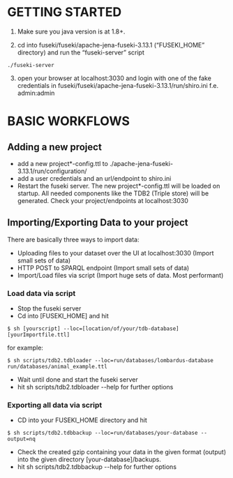 
# GETTING STARTED

1. Make sure you java version is at 1.8+. 


2. cd into fuseki/fuseki/apache-jena-fuseki-3.13.1 (“FUSEKI_HOME” directory) and run the “fuseki-server” script

```
./fuseki-server

```

3. open your browser at localhost:3030 and login with one of the fake credentials in fuseki/fuseki/apache-jena-fuseki-3.13.1/run/shiro.ini f.e. admin:admin

# BASIC WORKFLOWS

## Adding a new project


* add a new project*-config.ttl to ./apache-jena-fuseki-3.13.1/run/configuration/
* add a user credentials and an url/endpoint to shiro.ini
* Restart the fuseki server. The new project*-config.ttl will be loaded on startup. All needed components like the TDB2 (Triple store) will be generated. Check your project/endpoints at localhost:3030

## Importing/Exporting Data to your project

There are basically three ways to import data:

* Uploading files to your dataset over the UI at localhost:3030 (Import small sets of data)
* HTTP POST to SPARQL endpoint (Import small sets of data)
* Import/Load files via script (Import huge sets of data. Most performant)

### Load data via script

* Stop the fuseki server
* Cd into [FUSEKI_HOME] and hit
```
$ sh [yourscript] --loc=[location/of/your/tdb-database] [yourImportfile.ttl]
```
for example:
```
$ sh scripts/tdb2.tdbloader --loc=run/databases/lombardus-database run/databases/animal_example.ttl
```
* Wait until done and start the fuseki server
* hit sh scripts/tdb2.tdbloader --help for further options

### Exporting all data via script

* CD into your FUSEKI_HOME directory and hit
```
$ sh scripts/tdb2.tdbbackup --loc=run/databases/your-database --output=nq
```
* Check the created gzip containing your data in the given format (output) into the given directory [your-database]/backups. 
* hit sh scripts/tdb2.tdbbackup --help for further options

